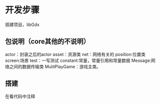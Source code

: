 # 开发步骤

搭建项目，libGdx 

## 包说明（core其他的不说明）

actor：封装之后的actor
asset：资源类
net：网络有关的
position:位置类
screen:场景
test：一写测试
constant:常量，常量引用和常量数据
Message:网络之间的数据传输类
MulitPlayGame：游戏主类。

## 搭建

在看代码中注释  
